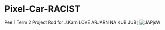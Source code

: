 # Pixel-Car-RACIST
Pee 1 Term 2 Project Rod for J.Karn LOVE ARJARN NA KUB JUBๆ 
![JAPjsW](https://github.com/Sonaticspink/Pixel-Car-RACIST/assets/88589797/c4756eee-e9ee-4ce2-84d1-ef7565482df8)
